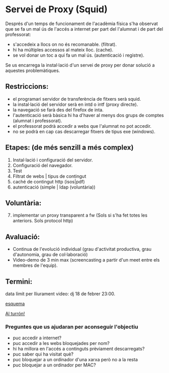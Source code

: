 # Servei de Proxy (Squid)

Després d'un temps de funcionament de l'acadèmia física s'ha observat que se fa un mal ús de l'accés a internet per part del l'alumnat i de part del professorat:  
- s'accedeix a llocs on no és recomanable. (filtrat).    
- hi ha múltiples accessos al mateix lloc.  (cache).  
- se vol donar un toc a qui fa un mal ús.  (autenticació i registre).  

Se us encarrega la instal·lació d'un servei de proxy per donar solució a aquestes problemàtiques.

## Restriccions:  
- el programari servidor de transferència de fitxers serà squid.  
- la instal·lació del servidor serà en intd o intf (proxy directe).  
- la navegació se farà des del firefox de inta.  
- l'autenticació serà bàsica hi ha d'haver al menys dos grups de comptes (alumnat i professorat).  
- el professorat podrà accedir a webs que l'alumnat no pot accedir.     
- no se podrà en cap cas descarregar fitxers de tipus exe (windows).  



## Etapes: (de més senzill a més complex)  
1) Instal·lació i configuració del servidor.
2) Configuració del navegador. 
3) Test
4) Filtrat de webs | tipus de contingut
5) caché de contingut http (isos|pdf)
6) autenticació (simple | ldap (voluntària))


## Voluntària:
7) implementar un proxy transparent a fw  (Sols si s'ha fet totes les anteriors. Sols protocol http)  


## Avaluació:  
- Continua de l'evolució individual (grau d'activitat productiva, grau d'autonomia, grau de col·laboració)  
- Video-demo de 3 min max (screencasting a partir d'un meet entre els membres de l'equip).   

## Termini:  
data límit per lliurament video: dj 18 de febrer 23:00.  

[esquema](./squid.svg) 

[Al turrón!](https://www.youtube.com/watch?v=RtUs_xWYM2M)

### Preguntes que us ajudaran per aconseguir l'objectiu

- puc accedir a internet?  
- puc accedir a les webs bloquejades per nom?  
- hi ha millora en l'accés a continguts prèviament descarregats?  
- puc saber qui ha visitat què?  
- puc bloquejar a un ordinador d'una xarxa però no a la resta
- puc bloquejar a un ordinador per MAC?
